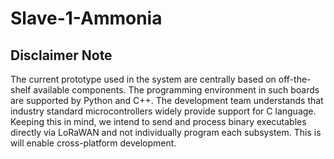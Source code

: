 # Slave-1-Ammonia

## Disclaimer Note

The current prototype used in the system are centrally based on off-the-shelf available components. The programming environment in such boards are supported by Python and C++.
The development team understands that industry standard microcontrollers widely provide support for C language. Keeping this in mind, we
intend to send and process binary executables directly via LoRaWAN and not individually program each subsystem. This is will enable cross-platform development. 
